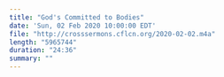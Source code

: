 ```yaml
---
title: "God's Committed to Bodies"
date: 'Sun, 02 Feb 2020 10:00:00 EDT'
file: "http://crosssermons.cflcn.org/2020-02-02.m4a"
length: "5965744"
duration: "24:36"
summary: ""
---
```

